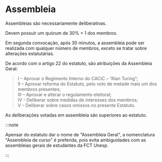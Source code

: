 # Assembleia

Assembleias são necessariamente deliberativas.

Devem possuir um quórum de 30% + 1 dos membros.

Em segunda convocação, após 30 minutos, a assembleia pode ser realizada com qualquer número de membros, exceto se tratar sobre alterações estatutárias.

De acordo com o artigo 22 do estatuto, são atribuições da Assembleia Geral:

> I – Aprovar o Regimento Interno do CACiC – “Alan Turing”​;  
> II – Aprovar reforma do Estatuto, pelo voto de metade mais um dos membros presentes;  
> III – Aprovar e alterar o regulamento eleitoral;  
> IV - Deliberar sobre medidas de interesses dos membros;  
> V – Deliberar sobre casos omissos no presente Estatuto.

As deliberações votadas em assembleia são superiores ao estatuto.

:::note

Apensar do estatuto dar o nome de "Assembleia Geral", a nomenclatura "Assembleia de curso" é preferida, pois evita ambiguidades com as assembleias gerais de estudantes da FCT Unesp.

:::
